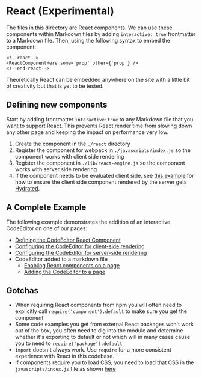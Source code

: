 # React (Experimental)

The files in this directory are React components. We can use these components within Markdown files by adding `interactive: true` frontmatter to a Markdown file. Then, using the following syntax to embed the component:

```
<!--react-->
<ReactComponentHere some='prop' other={`prop`} />
<!--end-react-->
```

Theoretically React can be embedded anywhere on the site with a little bit of creativity but that is yet to be tested.

## Defining new components

Start by adding frontmatter `interactive:true` to any Markdown file that you want to support React. This prevents React render time from slowing down any other page and keeping the impact on performance very low.

1. Create the component in the `./react` directory
2. Register the component for webpack in `./javascripts/index.js` so the component works with client side rendering
3. Register the component in `./lib/react-engine.js` so the component works with server side rendering
4. If the component needs to be evaluated client side, see [this example](https://github.com/github/docs/blob/a48998c7890b71c8f58eda1fa31b50df348a0042/react/CodeEditor.js) for how to ensure the client side component rendered by the server gets [Hydrated](https://reactjs.org/docs/react-dom.html#hydrate).

## A Complete Example

The following example demonstrates the addition of an interactive CodeEditor on one of our pages:

- [Defining the CodeEditor React Component](https://github.com/github/docs/blob/a48998c7890b71c8f58eda1fa31b50df348a0042/react/CodeEditor.js)
- [Configuring the CodeEditor for client-side rendering](https://github.com/github/docs/blob/a48998c7890b71c8f58eda1fa31b50df348a0042/javascripts/index.js#L45)
- [Configuring the CodeEditor for server-side rendering](https://github.com/github/docs/blob/a48998c7890b71c8f58eda1fa31b50df348a0042/lib/react/engine.js#L30)
- CodeEditor added to a markdown file
  - [Enabling React components on a page](https://github.com/github/docs/blame/a48998c7890b71c8f58eda1fa31b50df348a0042/content/github/getting-started-with-github/access-permissions-on-github.md#L12)
  - [Adding the CodeEditor to a page](https://github.com/github/docs/blame/a48998c7890b71c8f58eda1fa31b50df348a0042/content/github/getting-started-with-github/access-permissions-on-github.md#L47)

## Gotchas

- When requiring React components from npm you will often need to explicitly call `require('component').default` to make sure you get the component 
- Some code examples you get from external React packages won't work out of the box, you often need to dig into the module and determine whether it's exporting to default or not which will in many cases cause you to need to `require('package').default`
- `import` doesn't always work. Use `require` for a more consistent experience with React in this codebase.
- If components require you to load CSS, you need to load that CSS in the `javascripts/index.js` file as shown [here](https://github.com/github/docs/blob/a48998c7890b71c8f58eda1fa31b50df348a0042/javascripts/index.js#L22)
